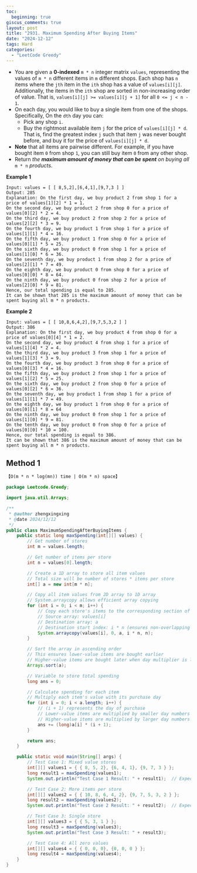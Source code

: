 ```yaml
---
toc:
  beginning: true
giscus_comments: true
layout: post
title: "2931. Maximum Spending After Buying Items"
date: "2024-12-12"
tags: Hard
categories:
  - "LeetCode Greedy"
---
```


- You are given a **0-indexed** `m * n` integer matrix `values`, representing the values of `m * n` different items in `m` different shops. Each shop has `n` items where the `jth` item in the `ith` shop has a value of `values[i][j]`. Additionally, the items in the `ith` shop are sorted in non-increasing order of value. That is, `values[i][j] >= values[i][j + 1]` for all `0 <= j < n - 1`.
- On each day, you would like to buy a single item from one of the shops. Specifically, On the `dth` day you can:
  - Pick any shop `i`.
  - Buy the rightmost available item `j` for the price of `values[i][j] * d`. That is, find the greatest index `j` such that item `j` was never bought before, and buy it for the price of `values[i][j] * d`.
- **Note** that all items are pairwise different. For example, if you have bought item `0` from shop `1`, you can still buy item `0` from any other shop.
- Return *the **maximum amount of money that can be spent** on buying all* `m * n` *products*.

**Example 1**

```
Input: values = [ [ 8,5,2],[6,4,1],[9,7,3 ] ]
Output: 285
Explanation: On the first day, we buy product 2 from shop 1 for a price of values[1][2] * 1 = 1.
On the second day, we buy product 2 from shop 0 for a price of values[0][2] * 2 = 4.
On the third day, we buy product 2 from shop 2 for a price of values[2][2] * 3 = 9.
On the fourth day, we buy product 1 from shop 1 for a price of values[1][1] * 4 = 16.
On the fifth day, we buy product 1 from shop 0 for a price of values[0][1] * 5 = 25.
On the sixth day, we buy product 0 from shop 1 for a price of values[1][0] * 6 = 36.
On the seventh day, we buy product 1 from shop 2 for a price of values[2][1] * 7 = 49.
On the eighth day, we buy product 0 from shop 0 for a price of values[0][0] * 8 = 64.
On the ninth day, we buy product 0 from shop 2 for a price of values[2][0] * 9 = 81.
Hence, our total spending is equal to 285.
It can be shown that 285 is the maximum amount of money that can be spent buying all m * n products. 
```

**Example 2**

```
Input: values = [ [ 10,8,6,4,2],[9,7,5,3,2 ] ]
Output: 386
Explanation: On the first day, we buy product 4 from shop 0 for a price of values[0][4] * 1 = 2.
On the second day, we buy product 4 from shop 1 for a price of values[1][4] * 2 = 4.
On the third day, we buy product 3 from shop 1 for a price of values[1][3] * 3 = 9.
On the fourth day, we buy product 3 from shop 0 for a price of values[0][3] * 4 = 16.
On the fifth day, we buy product 2 from shop 1 for a price of values[1][2] * 5 = 25.
On the sixth day, we buy product 2 from shop 0 for a price of values[0][2] * 6 = 36.
On the seventh day, we buy product 1 from shop 1 for a price of values[1][1] * 7 = 49.
On the eighth day, we buy product 1 from shop 0 for a price of values[0][1] * 8 = 64
On the ninth day, we buy product 0 from shop 1 for a price of values[1][0] * 9 = 81.
On the tenth day, we buy product 0 from shop 0 for a price of values[0][0] * 10 = 100.
Hence, our total spending is equal to 386.
It can be shown that 386 is the maximum amount of money that can be spent buying all m * n products.
```

## Method 1

```tex
【O(m * n * log(mn)) time | O(m * n) space】
```

```java
package Leetcode.Greedy;

import java.util.Arrays;

/**
 * @author zhengxingxing
 * @date 2024/12/12
 */
public class MaximumSpendingAfterBuyingItems {
    public static long maxSpending(int[][] values) {
        // Get number of stores
        int m = values.length;

        // Get number of items per store
        int n = values[0].length;

        // Create a 1D array to store all item values
        // Total size will be number of stores * items per store
        int[] a = new int[m * n];

        // Copy all item values from 2D array to 1D array
        // System.arraycopy allows efficient array copying
        for (int i = 0; i < m; i++) {
            // Copy each store's items to the corresponding section of the 1D array
            // Source array: values[i]
            // Destination array: a
            // Destination start index: i * n (ensures non-overlapping placement)
            System.arraycopy(values[i], 0, a, i * n, n);
        }

        // Sort the array in ascending order
        // This ensures lower-value items are bought earlier
        // Higher-value items are bought later when day multiplier is larger
        Arrays.sort(a);

        // Variable to store total spending
        long ans = 0;

        // Calculate spending for each item
        // Multiply each item's value with its purchase day
        for (int i = 0; i < a.length; i++) {
            // (i + 1) represents the day of purchase
            // Lower-value items are multiplied by smaller day numbers
            // Higher-value items are multiplied by larger day numbers
            ans += (long)a[i] * (i + 1);
        }

        return ans;
    }

    public static void main(String[] args) {
        // Test Case 1: Mixed value stores
        int[][] values1 = { { 8, 5, 2}, {6, 4, 1}, {9, 7, 3 } };
        long result1 = maxSpending(values1);
        System.out.println("Test Case 1 Result: " + result1);  // Expected output: 285

        // Test Case 2: More items per store
        int[][] values2 = { { 10, 8, 6, 4, 2}, {9, 7, 5, 3, 2 } };
        long result2 = maxSpending(values2);
        System.out.println("Test Case 2 Result: " + result2);  // Expected output: 386

        // Test Case 3: Single store
        int[][] values3 = { { 5, 3, 1 } };
        long result3 = maxSpending(values3);
        System.out.println("Test Case 3 Result: " + result3);

        // Test Case 4: All zero values
        int[][] values4 = { { 0, 0, 0}, {0, 0, 0 } };
        long result4 = maxSpending(values4);
    }
}

```





